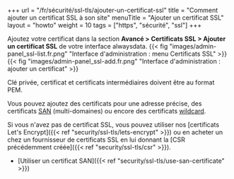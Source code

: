 +++
url = "/fr/sécurité/ssl-tls/ajouter-un-certificat-ssl"
title = "Comment ajouter un certificat SSL à son site"
menuTitle = "Ajouter un certificat SSL"
layout = "howto"
weight = 10
tags = ["https", "sécurité", "ssl"]
+++

Ajoutez votre certificat dans la section **Avancé > Certificats SSL > Ajouter un certificat SSL** de votre interface alwaysdata.
{{< fig "images/admin-panel_ssl-list.fr.png" "Interface d'administration : menu Certificats SSL" >}}
{{< fig "images/admin-panel_ssl-add.fr.png" "Interface d'administration : ajouter un certificat" >}}

Clé privée, certificat et certificats intermédiaires doivent être au format PEM.

Vous pouvez ajoutez des certificats pour une adresse précise, des certificats [SAN](https://en.wikipedia.org/wiki/Subject_Alternative_Name) (multi-domaines) ou encore des certificats [wildcard](https://en.wikipedia.org/wiki/Wildcard_certificate).

Si vous n'avez pas de certificat SSL, vous pouvez utiliser nos [certificats Let's Encrypt]({{< ref "security/ssl-tls/lets-encrypt" >}}) ou en acheter un chez un fournisseur de certificats SSL en lui donnant la [CSR précédemment créée]({{< ref "security/ssl-tls/csr" >}}).

- [Utiliser un certificat SAN]({{< ref "security/ssl-tls/use-san-certificate" >}})
